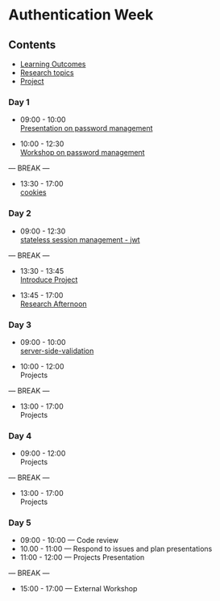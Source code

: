 # Authentication Week

## Contents

- [Learning Outcomes](./learning-outcomes.md)
- [Research topics](./research-afternoon.md)
- [Project](./project.md)

### Day 1

- 09:00 - 10:00 <br>
  [Presentation on password management](https://docs.google.com/presentation/d/1EwWXNoJHxRoJxhFRvwvOr2tqslQe4PBxyDeRHWJFJH4/edit#slide=id.p1)

- 10:00 - 12:30 <br>
  [Workshop on password management](https://github.com/ali-7/ws-password-management)

— BREAK —

- 13:30 - 17:00 <br>
  [cookies](https://github.com/ali-7/cookies-ws)

### Day 2

- 09:00 - 12:30 <br>
  [stateless session management - jwt](https://github.com/ali-7/jwt-ws)

— BREAK —

- 13:30 - 13:45 <br>
  [Introduce Project](./project.md)

- 13:45 - 17:00 <br>
  [Research Afternoon](./research-afternoon.md)

### Day 3

- 09:00 - 10:00 <br>
  [server-side-validation](https://github.com/mFlaifel/server-side-validation)

- 10:00 - 12:00 <br>
  Projects

— BREAK —

- 13:00 - 17:00<br>
  Projects

### Day 4

- 09:00 - 12:00 <br>
  Projects

— BREAK —

- 13:00 - 17:00 <br>
  Projects

### Day 5

- 09:00 - 10:00 — Code review
- 10.00 - 11:00 — Respond to issues and plan presentations
- 11:00 - 12:00 — Projects Presentation

— BREAK —

- 15:00 - 17:00 — External Workshop
